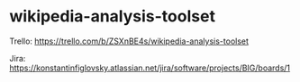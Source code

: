 # wikipedia-analysis-toolset

Trello:
https://trello.com/b/ZSXnBE4s/wikipedia-analysis-toolset

Jira:
https://konstantinfiglovsky.atlassian.net/jira/software/projects/BIG/boards/1
